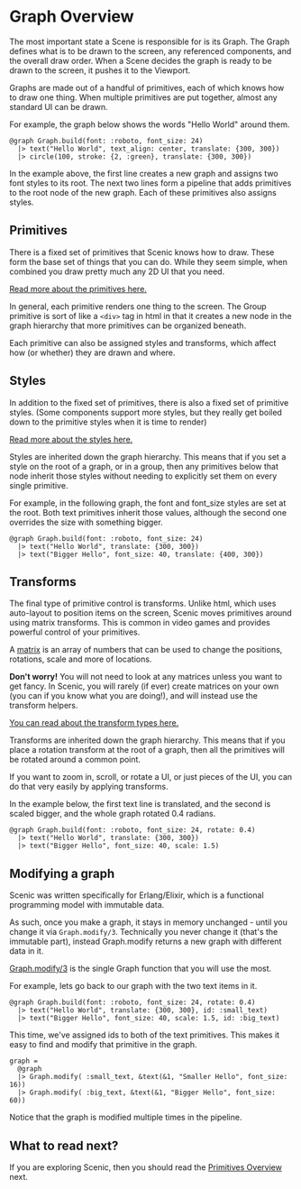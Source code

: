 # Graph Overview

The most important state a Scene is responsible for is its Graph. The Graph
defines what is to be drawn to the screen, any referenced components, and the
overall draw order. When a Scene decides the graph is ready to be drawn to the
screen, it pushes it to the Viewport.

Graphs are made out of a handful of primitives, each of which knows how to draw
one thing. When multiple primitives are put together, almost any standard UI can be drawn.

For example, the graph below shows the words "Hello World" around them.

    @graph Graph.build(font: :roboto, font_size: 24)
      |> text("Hello World", text_align: center, translate: {300, 300})
      |> circle(100, stroke: {2, :green}, translate: {300, 300})

In the example above, the first line creates a new graph and assigns two font styles to its root. The next two lines form a pipeline that adds primitives to the root
node of the new graph. Each of these primitives also assigns styles.

## Primitives

There is a fixed set of primitives that Scenic knows how to draw. These form the base set of things that you can do. While they seem simple, when combined you draw pretty much any 2D UI that you need.

[Read more about the primitives here.](overview_primitives.html)

In general, each primitive renders one thing to the screen. The Group primitive is
sort of like a `<div>` tag in html in that it creates a new node in the graph hierarchy that more primitives can be organized beneath.

Each primitive can also be assigned styles and transforms, which affect how (or whether) they are drawn and where.

## Styles

In addition to the fixed set of primitives, there is also a fixed set of primitive styles. (Some components support more styles, but they really get boiled down to the primitive styles when it is time to render)

[Read more about the styles here.](overview_styles.html)

Styles are inherited down the graph hierarchy. This means that if you set a style on the root of a graph, or in a group, then any primitives below that node inherit those styles without needing to explicitly set them on every single primitive.

For example, in the following graph, the font and font_size styles are set at the root. Both text primitives inherit those values, although the second one overrides the size with something bigger.

    @graph Graph.build(font: :roboto, font_size: 24)
      |> text("Hello World", translate: {300, 300})
      |> text("Bigger Hello", font_size: 40, translate: {400, 300})


## Transforms

The final type of primitive control is transforms. Unlike html, which uses auto-layout to position items on the screen, Scenic moves primitives around using matrix transforms. This is common in video games and provides powerful control of your primitives.

A [matrix](https://en.wikipedia.org/wiki/Matrix_(mathematics)) is an array of numbers that can be used to change the positions, rotations, scale and more of locations.

**Don't worry!** You will not need to look at any matrices unless you want to get fancy. In Scenic, you will rarely (if ever) create matrices on your own (you can if you know what you are doing!), and will instead use the transform helpers.

[You can read about the transform types here.](overview_transforms.html)

Transforms are inherited down the graph hierarchy. This means that if you place a rotation transform at the root of a graph, then all the primitives will be rotated around a common point.

If you want to zoom in, scroll, or rotate a UI, or just pieces of the UI, you can do that very easily by applying transforms.

In the example below, the first text line is translated, and the second is scaled bigger, and the whole graph rotated 0.4 radians.

    @graph Graph.build(font: :roboto, font_size: 24, rotate: 0.4)
      |> text("Hello World", translate: {300, 300})
      |> text("Bigger Hello", font_size: 40, scale: 1.5)


## Modifying a graph

Scenic was written specifically for Erlang/Elixir, which is a functional programming model with immutable data.

As such, once you make a graph, it stays in memory unchanged - until you change it via `Graph.modify/3`. Technically you never change it (that's the immutable part), instead Graph.modify returns a new graph with different data in it.

[Graph.modify/3](Scenic.Graph.html#modify/3) is the single Graph function that you will use the most.

For example, lets go back to our graph with the two text items in it.

    @graph Graph.build(font: :roboto, font_size: 24, rotate: 0.4)
      |> text("Hello World", translate: {300, 300}, id: :small_text)
      |> text("Bigger Hello", font_size: 40, scale: 1.5, id: :big_text)

This time, we've assigned ids to both of the text primitives. This makes it easy to find and modify that primitive in the graph.

    graph =
      @graph
      |> Graph.modify( :small_text, &text(&1, "Smaller Hello", font_size: 16))
      |> Graph.modify( :big_text, &text(&1, "Bigger Hello", font_size: 60))

Notice that the graph is modified multiple times in the pipeline.


## What to read next?

If you are exploring Scenic, then you should read the [Primitives Overview](overview_primitives.html) next.
